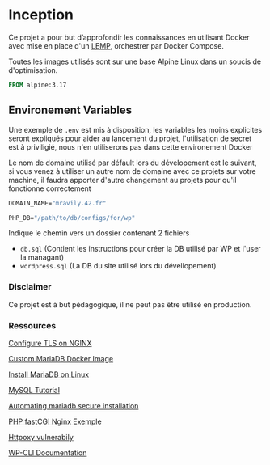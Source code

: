 # Inception

Ce projet a pour but d’approfondir les connaissances en utilisant  Docker avec mise en place d'un [LEMP](https://www.geeksforgeeks.org/what-is-lemp-stack/), orchestrer par Docker Compose.

Toutes les images utilisés sont sur une base Alpine Linux dans un soucis de d'optimisation.

```Dockerfile
FROM alpine:3.17
```

## Environement Variables

Une exemple de `.env` est mis à disposition, les variables les moins explicites seront expliqués pour aider au lancement du projet, l'utilisation de [secret](https://docs.docker.com/engine/swarm/secrets/) est à priviligié, nous n'en utiliserons pas dans cette environement Docker

Le nom de domaine utilisé par défault lors du dévelopement est le suivant, si vous venez à utiliser un autre nom de domaine avec ce projets sur votre machine, il faudra apporter d'autre changement au projets pour qu'il fonctionne correctement

```Dockerfile
DOMAIN_NAME="mravily.42.fr"
```

```Dockerfile
PHP_DB="/path/to/db/configs/for/wp"
```

Indique le chemin vers un dossier contenant 2 fichiers
 - `db.sql` (Contient les instructions pour créer la DB utilisé par WP et l'user la managant)
 - `wordpress.sql` (La DB du site utilisé lors du dévellopement)

### Disclaimer
Ce projet est à but pédagogique, il ne peut pas être utilisé en production.

### Ressources 
[Configure TLS on NGINX](https://hackernoon.com/how-properly-configure-nginx-server-for-tls-sg1d3udt)

[Custom MariaDB Docker Image](https://mariadb.com/kb/en/creating-a-custom-docker-image/)

[Install MariaDB on Linux](https://www.fosslinux.com/47885/install-mariadb-linux-windows.htm)

[MySQL Tutorial](https://www.mysqltutorial.org/)

[Automating mariadb secure installation](https://bertvv.github.io/notes-to-self/2015/11/16/automating-mysql_secure_installation/)

[PHP fastCGI Nginx Exemple](https://www.nginx.com/resources/wiki/start/topics/examples/phpfcgi/)

[Httpoxy vulnerabily](https://httpoxy.org/)

[WP-CLI Documentation](https://wp-cli.org)

